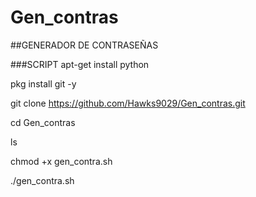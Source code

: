 # Gen_contras
##GENERADOR DE CONTRASEÑAS 


###SCRIPT
apt-get install python

pkg install git -y

git clone https://github.com/Hawks9029/Gen_contras.git

cd Gen_contras

ls

chmod +x gen_contra.sh

./gen_contra.sh
